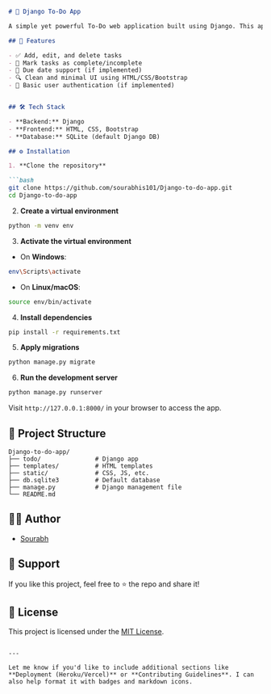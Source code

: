 

````markdown
# 📝 Django To-Do App

A simple yet powerful To-Do web application built using Django. This app allows users to manage daily tasks efficiently with features like task creation, updating, deletion, and marking tasks as completed.

## 🚀 Features

- ✅ Add, edit, and delete tasks
- 📌 Mark tasks as complete/incomplete
- 📆 Due date support (if implemented)
- 🔍 Clean and minimal UI using HTML/CSS/Bootstrap
- 🔐 Basic user authentication (if implemented)


## 🛠 Tech Stack

- **Backend:** Django
- **Frontend:** HTML, CSS, Bootstrap
- **Database:** SQLite (default Django DB)

## ⚙️ Installation

1. **Clone the repository**

```bash
git clone https://github.com/sourabhis101/Django-to-do-app.git
cd Django-to-do-app
````

2. **Create a virtual environment**

```bash
python -m venv env
```

3. **Activate the virtual environment**

* On **Windows**:

```bash
env\Scripts\activate
```

* On **Linux/macOS**:

```bash
source env/bin/activate
```

4. **Install dependencies**

```bash
pip install -r requirements.txt
```

5. **Apply migrations**

```bash
python manage.py migrate
```

6. **Run the development server**

```bash
python manage.py runserver
```

Visit `http://127.0.0.1:8000/` in your browser to access the app.

## 📁 Project Structure

```
Django-to-do-app/
├── todo/               # Django app
├── templates/          # HTML templates
├── static/             # CSS, JS, etc.
├── db.sqlite3          # Default database
├── manage.py           # Django management file
└── README.md
```

## 🙋‍♂️ Author

* [Sourabh](https://github.com/sourabhis101)

## 🌟 Support

If you like this project, feel free to ⭐ the repo and share it!

## 📃 License

This project is licensed under the [MIT License](LICENSE).

```

---

Let me know if you'd like to include additional sections like **Deployment (Heroku/Vercel)** or **Contributing Guidelines**. I can also help format it with badges and markdown icons.
```
